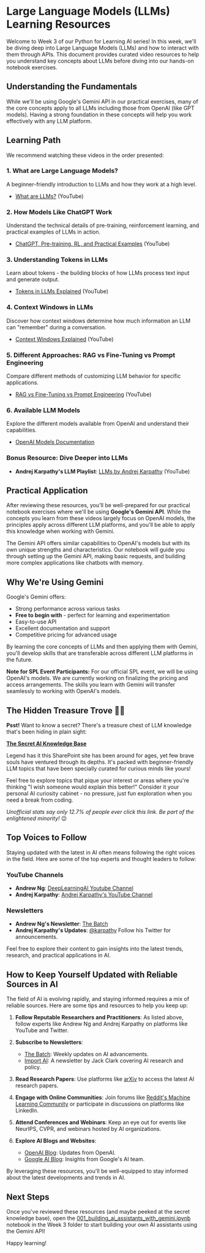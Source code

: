 # Large Language Models (LLMs) Learning Resources

Welcome to Week 3 of our Python for Learning AI series! In this week, we'll be diving deep into Large Language Models (LLMs) and how to interact with them through APIs. This document provides curated video resources to help you understand key concepts about LLMs before diving into our hands-on notebook exercises.

## Understanding the Fundamentals

While we'll be using Google's Gemini API in our practical exercises, many of the core concepts apply to all LLMs including those from OpenAI (like GPT models). Having a strong foundation in these concepts will help you work effectively with any LLM platform.

## Learning Path

We recommend watching these videos in the order presented:

### 1. What are Large Language Models? 
A beginner-friendly introduction to LLMs and how they work at a high level.
- [What are LLMs?](https://youtu.be/qYNweeDHiyU?si=m8P8nAgOj75iJZ2u) (YouTube)

### 2. How Models Like ChatGPT Work
Understand the technical details of pre-training, reinforcement learning, and practical examples of LLMs in action.
- [ChatGPT, Pre-training, RL, and Practical Examples](https://www.youtube.com/watch?v=bZQun8Y4L2A) (YouTube)

### 3. Understanding Tokens in LLMs
Learn about tokens - the building blocks of how LLMs process text input and generate output.
- [Tokens in LLMs Explained](https://youtu.be/nKSk_TiR8YA?si=O7ner8FOe-WMsiOZ) (YouTube)

### 4. Context Windows in LLMs
Discover how context windows determine how much information an LLM can "remember" during a conversation.
- [Context Windows Explained](https://youtu.be/-QVoIxEpFkM?si=b0NDSeUCDrY4T3mG) (YouTube)

### 5. Different Approaches: RAG vs Fine-Tuning vs Prompt Engineering
Compare different methods of customizing LLM behavior for specific applications.
- [RAG vs Fine-Tuning vs Prompt Engineering](https://youtu.be/zYGDpG-pTho?si=A0mpR6-3feVv-0P1) (YouTube)

### 6. Available LLM Models
Explore the different models available from OpenAI and understand their capabilities.
- [OpenAI Models Documentation](https://platform.openai.com/docs/models)

### Bonus Resource: Dive Deeper into LLMs
- **Andrej Karpathy's LLM Playlist**: [LLMs by Andrej Karpathy](https://www.youtube.com/playlist?list=PLAqhIrjkxbuW9U8-vZ_s_cjKPT_FqRStI) (YouTube)

## Practical Application

After reviewing these resources, you'll be well-prepared for our practical notebook exercises where we'll be using **Google's Gemini API**. While the concepts you learn from these videos largely focus on OpenAI models, the principles apply across different LLM platforms, and you'll be able to apply this knowledge when working with Gemini.

The Gemini API offers similar capabilities to OpenAI's models but with its own unique strengths and characteristics. Our notebook will guide you through setting up the Gemini API, making basic requests, and building more complex applications like chatbots with memory.

## Why We're Using Gemini

Google's Gemini offers:
- Strong performance across various tasks
- **Free to begin with** - perfect for learning and experimentation
- Easy-to-use API
- Excellent documentation and support
- Competitive pricing for advanced usage

By learning the core concepts of LLMs and then applying them with Gemini, you'll develop skills that are transferable across different LLM platforms in the future.

**Note for SPL Event Participants:** For our official SPL event, we will be using OpenAI's models. We are currently working on finalizing the pricing and access arrangements. The skills you learn with Gemini will transfer seamlessly to working with OpenAI's models.

## The Hidden Treasure Trove 🏴‍☠️

**Psst!** Want to know a secret? There's a treasure chest of LLM knowledge that's been hiding in plain sight:

[**The Secret AI Knowledge Base**](https://solitontech.sharepoint.com/sites/Intelligent-Software-Ventures)

Legend has it this SharePoint site has been around for ages, yet few brave souls have ventured through its depths. It's packed with beginner-friendly LLM topics that have been specially curated for curious minds like yours!

Feel free to explore topics that pique your interest or areas where you're thinking "I wish someone would explain this better!" Consider it your personal AI curiosity cabinet - no pressure, just fun exploration when you need a break from coding.

*Unofficial stats say only 12.7% of people ever click this link. Be part of the enlightened minority!* 😉

## Top Voices to Follow

Staying updated with the latest in AI often means following the right voices in the field. Here are some of the top experts and thought leaders to follow:

### YouTube Channels
- **Andrew Ng**: [DeepLearningAI Youtube Channel](https://www.youtube.com/@Deeplearningai)
- **Andrej Karpathy**: [Andrej Karpathy's YouTube Channel](https://www.youtube.com/@karpathy)


### Newsletters
- **Andrew Ng's Newsletter**: [The Batch](https://www.deeplearning.ai/thebatch/)
- **Andrej Karpathy's Updates**: [@karpathy](https://twitter.com/karpathy) Follow his Twitter for announcements.

Feel free to explore their content to gain insights into the latest trends, research, and practical applications in AI.

## How to Keep Yourself Updated with Reliable Sources in AI

The field of AI is evolving rapidly, and staying informed requires a mix of reliable sources. Here are some tips and resources to help you keep up:

1. **Follow Reputable Researchers and Practitioners**: As listed above, follow experts like Andrew Ng and Andrej Karpathy on platforms like YouTube and Twitter.

2. **Subscribe to Newsletters**:
   - [The Batch](https://www.deeplearning.ai/thebatch/): Weekly updates on AI advancements.
   - [Import AI](https://jack-clark.net/): A newsletter by Jack Clark covering AI research and policy.

3. **Read Research Papers**: Use platforms like [arXiv](https://arxiv.org/) to access the latest AI research papers.

4. **Engage with Online Communities**: Join forums like [Reddit's Machine Learning Community](https://www.reddit.com/r/MachineLearning/) or participate in discussions on platforms like LinkedIn.

5. **Attend Conferences and Webinars**: Keep an eye out for events like NeurIPS, CVPR, and webinars hosted by AI organizations.

6. **Explore AI Blogs and Websites**:
   - [OpenAI Blog](https://openai.com/blog/): Updates from OpenAI.
   - [Google AI Blog](https://ai.googleblog.com/): Insights from Google's AI team.

By leveraging these resources, you'll be well-equipped to stay informed about the latest developments and trends in AI.

## Next Steps

Once you've reviewed these resources (and maybe peeked at the secret knowledge base), open the [001_building_ai_assistants_with_gemini.ipynb](001_building_chat_assistant_with_gemini.ipynb) notebook in the Week 3 folder to start building your own AI assistants using the Gemini API!

Happy learning!
